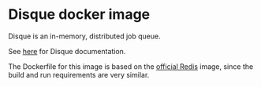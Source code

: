 # Disque docker image

Disque is an in-memory, distributed job queue.

See [here](https://github.com/antirez/disque) for Disque documentation.

The Dockerfile for this image is based on the [official Redis](https://hub.docker.com/_/redis/) image, since the build and run requirements are very similar.